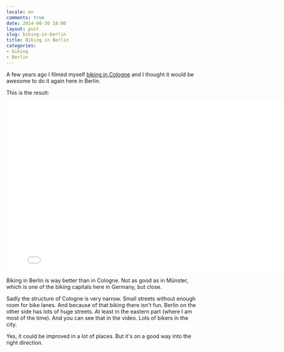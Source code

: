 ```yaml
---
locale: en
comments: true
date: 2014-08-30 18:00
layout: post
slug: biking-in-berlin
title: Biking in Berlin
categories:
- biking
- Berlin
---
```


A few years ago I filmed myself [biking in Cologne](https://vimeo.com/16737810) and
I thought it would be awesome to do it again here in Berlin.

This is the result:

<iframe src="//player.vimeo.com/video/104789496" width="800" height="450" frameborder="0" webkitallowfullscreen mozallowfullscreen allowfullscreen></iframe>

Biking in Berlin is way better than in Cologne. Not as good as in Münster, which
is one of the biking capitals here in Germany, but close.

Sadly the structure of Cologne is very narrow. Small streets without enough room for
bike lanes. And because of that biking there isn't fun. Berlin on the other side
has lots of huge streets. At least in the eastern part (where I am most of the time).
And you can see that in the video. Lots of bikers in the city.

Yes, it could be improved in a lot of places. But it's on a good way into the right direction.  
